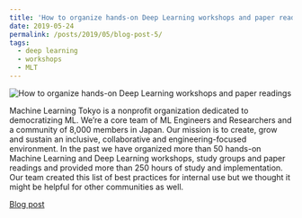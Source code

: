 ```yaml
---
title: 'How to organize hands-on Deep Learning workshops and paper readings'
date: 2019-05-24
permalink: /posts/2019/05/blog-post-5/
tags:
  - deep learning
  - workshops
  - MLT
---
```

![How to organize hands-on Deep Learning workshops and paper readings](https://alisher-ai.github.io/files/mlt-logo.png)


Machine Learning Tokyo is a nonprofit organization dedicated to democratizing ML. We’re a core team of ML Engineers and Researchers and a community of 8,000 members in Japan. Our mission is to create, grow and sustain an inclusive, collaborative and engineering-focused environment. In the past we have organized more than 50 hands-on Machine Learning and Deep Learning workshops, study groups and paper readings and provided more than 250 hours of study and implementation. Our team created this list of best practices for internal use but we thought it might be helpful for other communities as well. 

[Blog post](https://medium.com/@mltai/mlt-best-practices-how-to-organize-hands-on-deep-learning-workshops-and-paper-readings-f19a0733a454)
